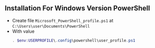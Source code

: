 ## Installation For Windows Version PowerShell
- Create file `Microsoft_PowerShell_profile.ps1` at `C:\Users\user\Documents\PowerShell`
- With value
  ```powershell
  . $env:USERPROFILE\.config\powershell\user_profile.ps1
  ```